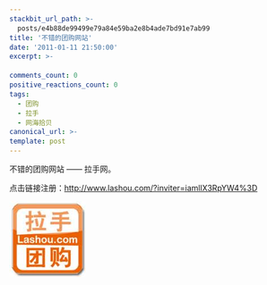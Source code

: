 ```yaml
---
stackbit_url_path: >-
  posts/e4b88de99499e79a84e59ba2e8b4ade7bd91e7ab99
title: '不错的团购网站'
date: '2011-01-11 21:50:00'
excerpt: >-
  
comments_count: 0
positive_reactions_count: 0
tags: 
  - 团购
  - 拉手
  - 网海拾贝
canonical_url: >-
template: post
---
```

<p>不错的团购网站 —— 拉手网。</p>  <p>点击链接注册：<a title="http://www.lashou.com/?inviter=iamllX3RpYW4%3D" href="http://www.lashou.com/?inviter=iamllX3RpYW4%3D">http://www.lashou.com/?inviter=iamllX3RpYW4%3D</a></p>  <p><a href="http://www.lashou.com/?inviter=iamllX3RpYW4%3D" target="_blank"><img style="background-image: none; border-bottom: 0px; border-left: 0px; padding-left: 0px; padding-right: 0px; display: inline; border-top: 0px; border-right: 0px; padding-top: 0px" title="拉手团购" border="0" alt="拉手团购" src="https://raw.githubusercontent.com/Jeff-Tian/blogengine.net/master/Source/BlogEngine/BlogEngine.NET/App_Data/files/image_129.png" width="136" height="136" /></a></p>